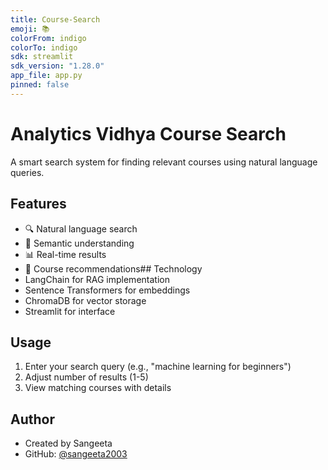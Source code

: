 ```yaml
---
title: Course-Search
emoji: 📚
colorFrom: indigo
colorTo: indigo
sdk: streamlit
sdk_version: "1.28.0"
app_file: app.py
pinned: false
---
```


# Analytics Vidhya Course Search

A smart search system for finding relevant courses using natural language queries.

## Features
- 🔍 Natural language search
- 🧠 Semantic understanding
- 📊 Real-time results
- 🎯 Course recommendations## Technology
- LangChain for RAG implementation
- Sentence Transformers for embeddings
- ChromaDB for vector storage
- Streamlit for interface

## Usage
1. Enter your search query (e.g., "machine learning for beginners")
2. Adjust number of results (1-5)
3. View matching courses with details

## Author
- Created by Sangeeta
- GitHub: [@sangeeta2003](https://github.com/sangeeta2003)
